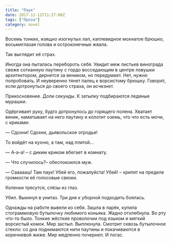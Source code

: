 ```yaml
---
title: "Паук"
date: 2017-12-11T11:27:00Z
tags: ["Проза"]
category: novel
---
```


Восемь тонких, изящно изогнутых лап, каплевидное мохнатое брюшко, восьмиглазая голова и остроконечные жвала.

Так выглядит её страх.

Иногда она пыталась перебороть себя. Увидит меж листьев винограда свеже сотканную паутину с гордо восседающим в центре ловушки архитектором, дернется за веником, но передумает. Нет, нужно попробовать. И неуверенно тянет палец к ворсистому брюшку. Говорят, если дотронуться до своего страха, он исчезнет.

Прикосновение. Доли секунды. К затылку подбираются ледяные мурашки.

Одёргивает руку, будто дотронулось до горящего полена. Хватает веник, наматывает на него паутину и колотит оземь, что что есть мочи, с криками:

— Сдохни! Сдохни, дьявольское отродье!

То войдёт на кухню, а там, над плитой…

— А-а-а! – с диким криком вбегает в комнату.

— Что случилось?– обеспокоился муж.

— Саааааш! Там паук! Убей его, пожалуйста! Убей! – хрипят на пределе громкости её голосовые связки.

Коленки трясутся, слёзы из глаз.

Убил. Выкинул в унитаз. Три дня к уборной подходить боялась.

Однажды на работе вывели из себя. Зашла в ларёк, купила стограммовую бутылочку любимого коньяка. Жадно отхлебнула. Во рту что-то было. Тонкие жёсткие проволочки под языком и мягкий ворсистый комок. Мир застыл. Выплюнула. Смотрит сквозь бутылочное стекло: со дна поднимаются нити паутины и покачиваются в коричневой жиже. Мир медленно почернел. И погас.

